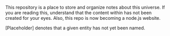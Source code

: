 This repository is a place to store and organize notes about this universe.
If you are reading this, understand that the content within has not been
created for your eyes. Also, this repo is now becoming a node.js website.

[Placeholder] denotes that a given entity has not yet been named.
